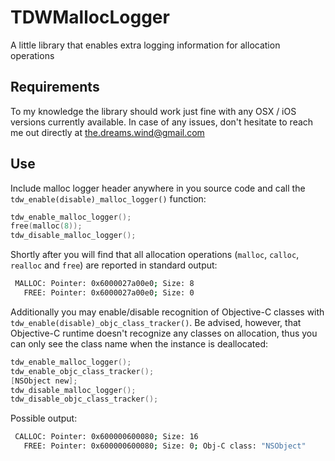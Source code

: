 
# TDWMallocLogger
 A little library that enables extra logging information for allocation operations

## Requirements

To my knowledge the library should work just fine with any OSX / iOS versions currently available. 
In case of any issues, don't hesitate to reach me out directly at the.dreams.wind@gmail.com

## Use
Include malloc logger header anywhere in you source code and call the `tdw_enable(disable)_malloc_logger()` function:

```C
tdw_enable_malloc_logger();
free(malloc(8));
tdw_disable_malloc_logger();
```
Shortly after you will find that all allocation operations (`malloc`, `calloc`, `realloc` and `free`) are reported in standard output:
```bash
 MALLOC: Pointer: 0x6000027a00e0; Size: 8
   FREE: Pointer: 0x6000027a00e0; Size: 0
```

Additionally you may enable/disable recognition of Objective-C classes with `tdw_enable(disable)_objc_class_tracker()`. Be advised, however,
that Objective-C runtime doesn't recognize any classes on allocation, thus you can only see the class name when the instance is deallocated:
```Objective-C
tdw_enable_malloc_logger();
tdw_enable_objc_class_tracker();
[NSObject new];
tdw_disable_malloc_logger();
tdw_disable_objc_class_tracker();
```
Possible output:
```bash
 CALLOC: Pointer: 0x600000600080; Size: 16
   FREE: Pointer: 0x600000600080; Size: 0; Obj-C class: "NSObject"
```
